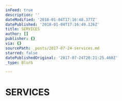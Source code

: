 ```yaml
---
inFeed: true
description: ''
dateModified: '2018-01-04T17:16:48.377Z'
datePublished: '2018-01-04T17:16:49.126Z'
title: SERVICES
author: []
publisher: {}
via: {}
sourcePath: _posts/2017-07-24-services.md
starred: false
datePublishedOriginal: '2017-07-24T20:21:25.460Z'
_type: Blurb

---
```

# **SERVICES**